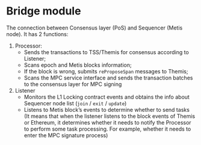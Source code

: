 # Bridge module

The connection between Consensus layer (PoS) and Sequencer (Metis node). It has 2 functions:&#x20;

1. Processor:
   * Sends the transactions to TSS/Themis for consensus according to Listener;&#x20;
   * Scans epoch and Metis blocks information;
   * If the block is wrong, submits `reProposeSpan` messages to Themis;
   * Scans the MPC service interface and sends the transaction batches to the consensus layer for MPC signing
2. Listener
   * Monitors the L1 Locking contract events and obtains the info about Sequencer node list (`join` / `exit` / `update`)
   * Listens to Metis block’s events to determine whether to send tasks (It means that when the listener listens to the block events of Themis or Ethereum, it determines whether it needs to notify the Processor to perform some task processing. For example, whether it needs to enter the MPC signature process)
